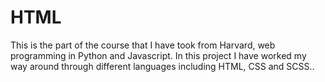 # HTML
This is the part of the course that I have took from Harvard, web programming in Python and Javascript. In this project I have worked my way around through different languages including
HTML, CSS and SCSS..
